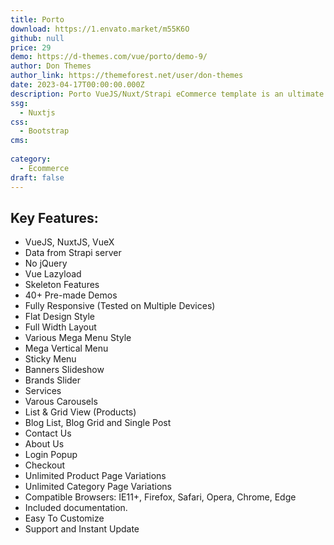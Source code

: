 ```yaml
---
title: Porto
download: https://1.envato.market/m55K6O
github: null
price: 29
demo: https://d-themes.com/vue/porto/demo-9/
author: Don Themes
author_link: https://themeforest.net/user/don-themes
date: 2023-04-17T00:00:00.000Z
description: Porto VueJS/Nuxt/Strapi eCommerce template is an ultimate ecommerce solution. It is built with VueJS, NuxtJS, VueX, Strapi, SCSS. 
ssg:
  - Nuxtjs
css:
  - Bootstrap
cms:
  
category:
  - Ecommerce
draft: false
---
```

## Key Features:

- VueJS, NuxtJS, VueX
- Data from Strapi server
- No jQuery
- Vue Lazyload
- Skeleton Features
- 40+ Pre-made Demos
- Fully Responsive (Tested on Multiple Devices)
- Flat Design Style
- Full Width Layout
- Various Mega Menu Style
- Mega Vertical Menu
- Sticky Menu
- Banners Slideshow
- Brands Slider
- Services
- Varous Carousels
- List & Grid View (Products)
- Blog List, Blog Grid and Single Post
- Contact Us
- About Us
- Login Popup
- Checkout
- Unlimited Product Page Variations
- Unlimited Category Page Variations
- Compatible Browsers: IE11+, Firefox, Safari, Opera, Chrome, Edge
- Included documentation.
- Easy To Customize
- Support and Instant Update